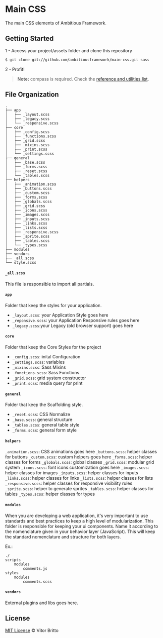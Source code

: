 # Main CSS

The main CSS elements of Ambitious Framework.


## Getting Started

1 - Access your project/assets folder and clone this repository

```bash
$ git clone git://github.com/ambitiousframework/main-css.git sass
```

2 - Profit!

> **Note:** compass is required. Check the [reference and utilities list]().


## File Organization

    .
    ├── app
    │   ├── _layout.scss
    │   ├── _legacy.scss
    │   └── _responsive.scss
    ├── core
    │   ├── _config.scss
    │   ├── _functions.scss
    │   ├── _grid.scss
    │   ├── _mixins.scss
    │   ├── _print.scss
    │   └── _settings.scss
    ├── general
    │   ├── _base.scss
    │   ├── _forms.scss
    │   ├── _reset.scss
    │   └── _tables.scss
    ├── helpers
    │   ├── _animation.scss
    │   ├── _buttons.scss
    │   ├── _custom.scss
    │   ├── _forms.scss
    │   ├── _globals.scss
    │   ├── _grid.scss
    │   ├── _icons.scss
    │   ├── _images.scss
    │   ├── _inputs.scss
    │   ├── _links.scss
    │   ├── _lists.scss
    │   ├── _responsive.scss
    │   ├── _sprite.scss
    │   ├── _tables.scss
    │   └── _types.scss
    ├── modules
    ├── vendors
    ├── _all.scss
    └── style.scss

#### `_all.scss`

This file is responsible to import all partials.

#### `app`

Folder that keep the styles for your application.

- `_layout.scss`: your Application Style goes here
- `_reponsive.scss`: your Application Responsive rules goes here
- `_legacy.scss`:your Legacy (old browser support) goes here

#### `core`

Folder that keep the Core Styles for the project

- `_config.scss`: inital Configuration
- `_settings.scss`: variables
- `_mixins.scss`: Sass Mixins
- `_functions.scss`: Sass Functions
- `_grid.scss`: grid system constructor
- `_print.scss`: media query for print

#### `general`

Folder that keep the Scaffolding style.

- `_reset.scss`: CSS Normalize
- `_base.scss`: general structure
- `_tables.scss`: general table style
- `_forms.scss`: general form style

#### `helpers`

`_animation.scss`: CSS animations goes here
`_buttons.scss`: helper classes for buttons
`_custom.scss`: custom helpers goes here
`_forms.scss`: helper classes for forms
`_globals.scss`: global classes
`_grid.scss`: modular grid system
`_icons.scss`: font icons customization goes here
`_images.scss`: helper classes for images
`_inputs.scss`: helper classes for inputs
`_links.scss`: helper classes for links
`_lists.scss`: helper classes for lists
`_responsive.scss`: helper classes for responsive visibility rules
`_sprite.scss`: helper to generate sprites
`_tables.scss`: helper classes for tables
`_types.scss`: helper classes for types

#### `modules`

When you are developing a web application, it's very important to use standards and best practices to keep a high level of modularization. This folder is responsible for keeping your ui components. Name it according to the nomenclature given in your behavior layer (JavaScript). This will keep the standard nomenclature and structure for both layers.

Ex.:

    ./
    scripts
        modules
            comments.js
    styles
        modules
            comments.scss


#### `vendors`

External plugins and libs goes here.


## License

[MIT License](http://vitorbritto.mit-license.org/) © Vitor Britto

